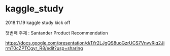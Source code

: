 # kaggle_study

2018.11.19 kaggle study kick off

첫번째 주제 : Santander Product Recommendation

https://docs.google.com/presentation/d/1Yr2LJgQS8uoGzrUCS7VnvvRiq2JirmT0cZPTCgyr_R8/edit?usp=sharing
